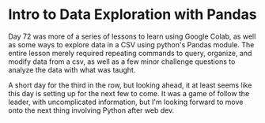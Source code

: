 # Intro to Data Exploration with Pandas

Day 72 was more of a series of lessons to learn using Google Colab, as well as some ways to explore data in a CSV using python's Pandas module. The entire lesson merely required repeating commands to query, organize, and modify data from a csv, as well as a few minor challenge questions to analyze the data with what was taught.

A short day for the third in the row, but looking ahead, it at least seems like this day is setting up for the next few to come. It was a game of follow the leader, with uncomplicated information, but I'm looking forward to move onto the next thing involving Python after web dev.